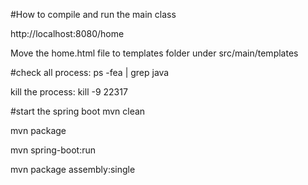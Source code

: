 #How to compile and run the main class

http://localhost:8080/home


Move the home.html file to templates folder under src/main/templates

#check all process:
ps -fea | grep java

kill the process:
kill -9 22317


#start the spring boot
mvn clean

mvn package

mvn spring-boot:run

mvn package assembly:single  









